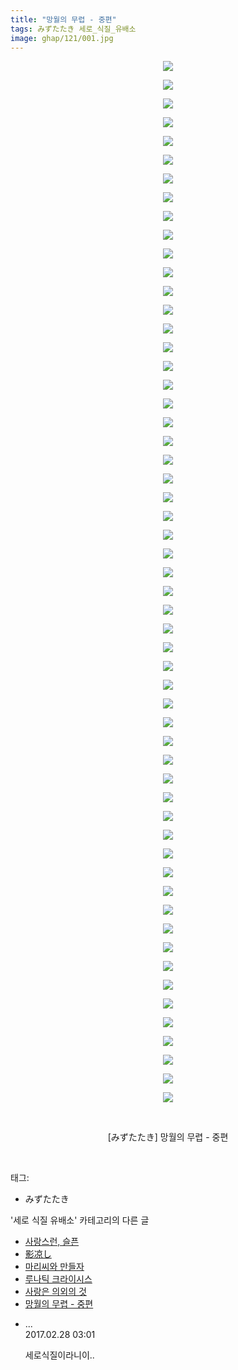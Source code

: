 ```yaml
---
title: "망월의 무렵 - 중편"
tags: みずたたき 세로_식질_유배소
image: ghap/121/001.jpg
---
```

<div class="article">
<p style="text-align: center; clear: none; float: none;"><img src="{{ site.nasurl }}/ghap/121/001.jpg"/></p>
<p style="text-align: center; clear: none; float: none;"><img src="{{ site.nasurl }}/ghap/121/002.jpg"/></p>
<p style="text-align: center; clear: none; float: none;"><img src="{{ site.nasurl }}/ghap/121/003.jpg"/></p>
<p style="text-align: center; clear: none; float: none;"><img src="{{ site.nasurl }}/ghap/121/004.jpg"/></p>
<p style="text-align: center; clear: none; float: none;"><img src="{{ site.nasurl }}/ghap/121/005.jpg"/></p>
<p style="text-align: center; clear: none; float: none;"><img src="{{ site.nasurl }}/ghap/121/006.jpg"/></p>
<p style="text-align: center; clear: none; float: none;"><img src="{{ site.nasurl }}/ghap/121/007.jpg"/></p>
<p style="text-align: center; clear: none; float: none;"><img src="{{ site.nasurl }}/ghap/121/008.jpg"/></p>
<p style="text-align: center; clear: none; float: none;"><img src="{{ site.nasurl }}/ghap/121/009.jpg"/></p>
<p style="text-align: center; clear: none; float: none;"><img src="{{ site.nasurl }}/ghap/121/010.jpg"/></p>
<p style="text-align: center; clear: none; float: none;"><img src="{{ site.nasurl }}/ghap/121/011.jpg"/></p>
<p style="text-align: center; clear: none; float: none;"><img src="{{ site.nasurl }}/ghap/121/012.jpg"/></p>
<p style="text-align: center; clear: none; float: none;"><img src="{{ site.nasurl }}/ghap/121/013.jpg"/></p>
<p style="text-align: center; clear: none; float: none;"><img src="{{ site.nasurl }}/ghap/121/014.jpg"/></p>
<p style="text-align: center; clear: none; float: none;"><img src="{{ site.nasurl }}/ghap/121/015.jpg"/></p>
<p style="text-align: center; clear: none; float: none;"><img src="{{ site.nasurl }}/ghap/121/016.jpg"/></p>
<p style="text-align: center; clear: none; float: none;"><img src="{{ site.nasurl }}/ghap/121/017.jpg"/></p>
<p style="text-align: center; clear: none; float: none;"><img src="{{ site.nasurl }}/ghap/121/018.jpg"/></p>
<p style="text-align: center; clear: none; float: none;"><img src="{{ site.nasurl }}/ghap/121/019.jpg"/></p>
<p style="text-align: center; clear: none; float: none;"><img src="{{ site.nasurl }}/ghap/121/020.jpg"/></p>
<p style="text-align: center; clear: none; float: none;"><img src="{{ site.nasurl }}/ghap/121/021.jpg"/></p>
<p style="text-align: center; clear: none; float: none;"><img src="{{ site.nasurl }}/ghap/121/022.jpg"/></p>
<p style="text-align: center; clear: none; float: none;"><img src="{{ site.nasurl }}/ghap/121/023.jpg"/></p>
<p style="text-align: center; clear: none; float: none;"><img src="{{ site.nasurl }}/ghap/121/024.jpg"/></p>
<p style="text-align: center; clear: none; float: none;"><img src="{{ site.nasurl }}/ghap/121/025.jpg"/></p>
<p style="text-align: center; clear: none; float: none;"><img src="{{ site.nasurl }}/ghap/121/026.jpg"/></p>
<p style="text-align: center; clear: none; float: none;"><img src="{{ site.nasurl }}/ghap/121/027.jpg"/></p>
<p style="text-align: center; clear: none; float: none;"><img src="{{ site.nasurl }}/ghap/121/028.jpg"/></p>
<p style="text-align: center; clear: none; float: none;"><img src="{{ site.nasurl }}/ghap/121/029.jpg"/></p>
<p style="text-align: center; clear: none; float: none;"><img src="{{ site.nasurl }}/ghap/121/030.jpg"/></p>
<p style="text-align: center; clear: none; float: none;"><img src="{{ site.nasurl }}/ghap/121/031.jpg"/></p>
<p style="text-align: center; clear: none; float: none;"><img src="{{ site.nasurl }}/ghap/121/032.jpg"/></p>
<p style="text-align: center; clear: none; float: none;"><img src="{{ site.nasurl }}/ghap/121/033.jpg"/></p>
<p style="text-align: center; clear: none; float: none;"><img src="{{ site.nasurl }}/ghap/121/034.jpg"/></p>
<p style="text-align: center; clear: none; float: none;"><img src="{{ site.nasurl }}/ghap/121/035.jpg"/></p>
<p style="text-align: center; clear: none; float: none;"><img src="{{ site.nasurl }}/ghap/121/036.jpg"/></p>
<p style="text-align: center; clear: none; float: none;"><img src="{{ site.nasurl }}/ghap/121/037.jpg"/></p>
<p style="text-align: center; clear: none; float: none;"><img src="{{ site.nasurl }}/ghap/121/038.jpg"/></p>
<p style="text-align: center; clear: none; float: none;"><img src="{{ site.nasurl }}/ghap/121/039.jpg"/></p>
<p style="text-align: center; clear: none; float: none;"><img src="{{ site.nasurl }}/ghap/121/040.jpg"/></p>
<p style="text-align: center; clear: none; float: none;"><img src="{{ site.nasurl }}/ghap/121/041.jpg"/></p>
<p style="text-align: center; clear: none; float: none;"><img src="{{ site.nasurl }}/ghap/121/042.jpg"/></p>
<p style="text-align: center; clear: none; float: none;"><img src="{{ site.nasurl }}/ghap/121/043.jpg"/></p>
<p style="text-align: center; clear: none; float: none;"><img src="{{ site.nasurl }}/ghap/121/044.jpg"/></p>
<p style="text-align: center; clear: none; float: none;"><img src="{{ site.nasurl }}/ghap/121/045.jpg"/></p>
<p style="text-align: center; clear: none; float: none;"><img src="{{ site.nasurl }}/ghap/121/046.jpg"/></p>
<p style="text-align: center; clear: none; float: none;"><img src="{{ site.nasurl }}/ghap/121/047.jpg"/></p>
<p style="text-align: center; clear: none; float: none;"><img src="{{ site.nasurl }}/ghap/121/048.jpg"/></p>
<p style="text-align: center; clear: none; float: none;"><img src="{{ site.nasurl }}/ghap/121/049.jpg"/></p>
<p style="text-align: center; clear: none; float: none;"><img src="{{ site.nasurl }}/ghap/121/050.jpg"/></p>
<p style="text-align: center; clear: none; float: none;"><img src="{{ site.nasurl }}/ghap/121/051.jpg"/></p>
<p style="text-align: center; clear: none; float: none;"><img src="{{ site.nasurl }}/ghap/121/052.jpg"/></p>
<p style="text-align: center; clear: none; float: none;"><img src="{{ site.nasurl }}/ghap/121/053.jpg"/></p>
<p style="text-align: center; clear: none; float: none;"><img src="{{ site.nasurl }}/ghap/121/054.jpg"/></p>
<p style="text-align: center; clear: none; float: none;"><img src="{{ site.nasurl }}/ghap/121/055.jpg"/></p>
<p style="text-align: center; clear: none; float: none;"><img src="{{ site.nasurl }}/ghap/121/056.jpg"/></p>
<p style="text-align: center; clear: none; float: none;"><br/></p>
<p style="text-align: center; clear: none; float: none;">[みずたたき] 망월의 무렵 - 중편</p>
<p><br/></p>
</div><div class="tagTrail">
<p>태그: </p>
<ul>
<li>みずたたき</li>
</ul>
</div><div class="another">
<p>'세로 식질 유배소' 카테고리의 다른 글</p>
<ul>
<li><a href="/2016-07-03-ghap_650">사랑스런, 슬픈</a></li>
<li><a href="/2016-06-21-ghap_407">影凉し</a></li>
<li><a href="/2016-06-20-ghap_368">마리씨와 만들자</a></li>
<li><a href="/2016-06-20-ghap_352">루나틱 크라이시스</a></li>
<li><a href="/2016-06-20-ghap_341">사랑은 의외의 것</a></li>
<li><a href="/2016-06-18-ghap_121">망월의 무렵 - 중편</a></li>
</ul>
</div><div class="cb_module cb_fluid">
<div class="cb_wrt cb_profile">
<div class="comment">
<ul>
<li class="cb_thumb_off" id="comment14927366">
<div class="cb_comment_area">
<div class="cb_info_area">
<div class="cb_section">
<span class="cb_nick_name">...</span>
</div>
<div class="cb_section">
<span class="cb_date">2017.02.28 03:01 </span>
</div>
</div>
<div class="cb_dsc_comment">
<p class="cb_dsc">
											세로식질이라니이..
										</p>
</div>
</div></li>
</ul>
</div>
</div><!-- commentList close -->
</div>
